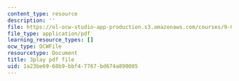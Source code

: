 ```yaml
---
content_type: resource
description: ''
file: https://ol-ocw-studio-app-production.s3.amazonaws.com/courses/9-04-sensory-systems-fall-2013/1a23be6968b9bbf47767bd674a890085_-2d9XooPwHo.pdf
file_type: application/pdf
learning_resource_types: []
ocw_type: OCWFile
resourcetype: Document
title: 3play pdf file
uid: 1a23be69-68b9-bbf4-7767-bd674a890085
---
```


